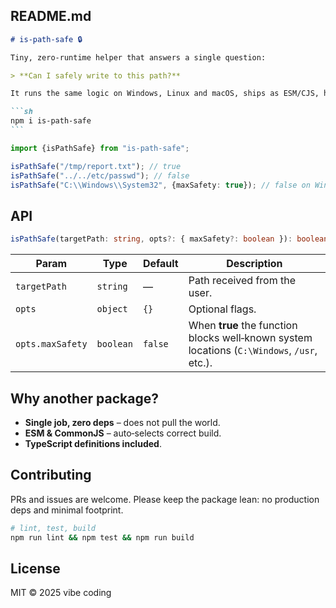 ## README.md

````markdown
# is-path-safe 🔒

Tiny, zero‑runtime helper that answers a single question:

> **Can I safely write to this path?**

It runs the same logic on Windows, Linux and macOS, ships as ESM/​CJS, has no production dependencies and stays out of your way.

```sh
npm i is-path-safe
```
````

```ts
import {isPathSafe} from "is-path-safe";

isPathSafe("/tmp/report.txt"); // true
isPathSafe("../../etc/passwd"); // false
isPathSafe("C:\\Windows\\System32", {maxSafety: true}); // false on Windows
```

## API

```ts
isPathSafe(targetPath: string, opts?: { maxSafety?: boolean }): boolean;
```

| Param            | Type      | Default | Description                                                                                 |
| ---------------- | --------- | ------- | ------------------------------------------------------------------------------------------- |
| `targetPath`     | `string`  | —       | Path received from the user.                                                                |
| `opts`           | `object`  | `{}`    | Optional flags.                                                                             |
| `opts.maxSafety` | `boolean` | `false` | When **true** the function blocks well‑known system locations (`C:\Windows`, `/usr`, etc.). |

## Why another package?

- **Single job, zero deps** – does not pull the world.
- **ESM & CommonJS** – auto‑selects correct build.
- **TypeScript definitions included**.

## Contributing

PRs and issues are welcome. Please keep the package lean: no production deps and minimal footprint.

```sh
# lint, test, build
npm run lint && npm test && npm run build
```

## License

MIT © 2025 vibe coding
